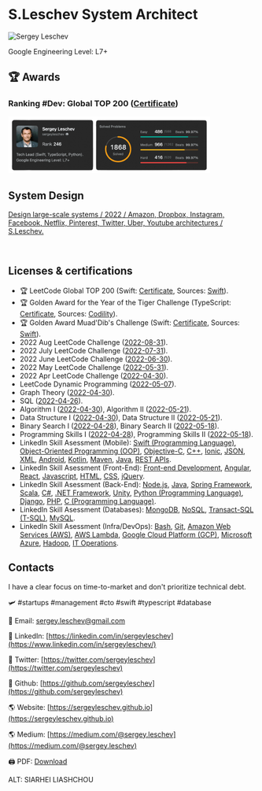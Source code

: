 # S.Leschev System Architect
<img itemprop="image" alt="Sergey Leschev" src="https://sergeyleschev.github.io/sergeyleschev.png" width=250/>

Google Engineering Level: L7+

## 🏆 Awards
### Ranking #Dev: Global TOP 200 ([Certificate](https://leetcode.com/sergeyleschev/))
<a href="https://leetcode.com/sergeyleschev/"><img src="https://github.com/sergeyleschev/sergeyleschev/blob/main/leetcode-ranking.png?raw=true" alt="drawing" width="410"/></a>

## System Design
[Design large-scale systems / 2022 / Amazon, Dropbox, Instagram, Facebook, Netflix, Pinterest, Twitter, Uber, Youtube architectures / S.Leschev.](https://github.com/sergeyleschev/system-design/blob/main/sergeyleschev-system-architect-roadmap.md)

<br />

## Licenses & certifications
- 🏆 LeetCode Global TOP 200 (Swift: [Certificate](https://leetcode.com/sergeyleschev/), Sources: [Swift](https://github.com/sergeyleschev/leetcode-swift)).
- 🏆 Golden Award for the Year of the Tiger Challenge (TypeScript: [Certificate](https://app.codility.com/cert/view/certQBA3EW-QESXM38DNR3SXMYZ/), Sources: [Codility](https://github.com/sergeyleschev/codility-swift)).
- 🏆 Golden Award Muad'Dib's Challenge (Swift: [Certificate](https://app.codility.com/cert/view/cert5YT6JA-Y9ZKFEFXEZWGTR3G/), Sources: [Swift](https://github.com/sergeyleschev/codility-swift)).
- 2022 Aug LeetCode Challenge ([2022-08-31](https://leetcode.com/sergeyleschev)).
- 2022 July LeetCode Challenge ([2022-07-31](https://leetcode.com/sergeyleschev)).
- 2022 June LeetCode Challenge ([2022-06-30](https://leetcode.com/sergeyleschev)).
- 2022 May LeetCode Challenge ([2022-05-31](https://leetcode.com/sergeyleschev)).
- 2022 Apr LeetCode Challenge ([2022-04-30](https://leetcode.com/sergeyleschev)).
- LeetCode Dynamic Programming ([2022-05-07](https://leetcode.com/sergeyleschev)).
- Graph Theory ([2022-04-30](https://leetcode.com/sergeyleschev)).
- SQL ([2022-04-26](https://leetcode.com/sergeyleschev)).
- Algorithm I ([2022-04-30](https://leetcode.com/sergeyleschev)), Algorithm II ([2022-05-21](https://leetcode.com/sergeyleschev)).
- Data Structure I ([2022-04-30](https://leetcode.com/sergeyleschev)), Data Structure II ([2022-05-21](https://leetcode.com/sergeyleschev)).
- Binary Search I ([2022-04-28](https://leetcode.com/sergeyleschev)), Binary Search II ([2022-05-18](https://leetcode.com/sergeyleschev)).
- Programming Skills I ([2022-04-28](https://leetcode.com/sergeyleschev)), Programming Skills II ([2022-05-18](https://leetcode.com/sergeyleschev)).
- LinkedIn Skill Asessment (Mobile): [Swift (Programming Language)](https://www.linkedin.com/in/sergeyleschev/detail/assessments/Swift/report/), [Object-Oriented Programming (OOP)](https://www.linkedin.com/in/sergeyleschev/detail/assessments/Object-Oriented%20Programming%20(OOP)/report/), [Objective-C](https://www.linkedin.com/in/sergeyleschev/detail/assessments/Objective-C/report/), [C++](https://www.linkedin.com/in/sergeyleschev/detail/assessments/C++/report/), [Ionic](https://www.linkedin.com/in/sergeyleschev/detail/assessments/Angular/report/), [JSON](https://www.linkedin.com/in/sergeyleschev/detail/assessments/JSON/report/), [XML](https://www.linkedin.com/in/sergeyleschev/detail/assessments/XML/report/), [Android](https://www.linkedin.com/in/sergeyleschev/detail/assessments/Android/report/), [Kotlin](https://www.linkedin.com/in/sergeyleschev/detail/assessments/Kotlin/report/), [Maven](https://www.linkedin.com/in/sergeyleschev/detail/assessments/Maven/report/), [Java](https://www.linkedin.com/in/sergeyleschev/detail/assessments/Java/report/), [REST APIs](https://www.linkedin.com/in/sergeyleschev/detail/assessments/REST%20APIs/report/).
- LinkedIn Skill Asessment (Front-End): [Front-end Development](https://www.linkedin.com/in/sergeyleschev/detail/assessments/Front-end%20Development/report/), [Angular](https://www.linkedin.com/in/sergeyleschev/detail/assessments/Angular/report/), [React](https://www.linkedin.com/in/sergeyleschev/detail/assessments/React/report/), [Javascript](https://www.linkedin.com/in/sergeyleschev/detail/assessments/JavaScript/report/), [HTML](https://www.linkedin.com/in/sergeyleschev/detail/assessments/HTML/report/), [CSS](https://www.linkedin.com/in/sergeyleschev/detail/assessments/Cascading%20Style%20Sheets%20(CSS)/report/), [jQuery](https://www.linkedin.com/in/sergeyleschev/detail/assessments/jQuery/report/).
- LinkedIn Skill Asessment (Back-End): [Node.js](https://www.linkedin.com/in/sergeyleschev/detail/assessments/Node.js/report/), [Java](https://www.linkedin.com/in/sergeyleschev/detail/assessments/Java/report/), [Spring Framework](https://www.linkedin.com/in/sergeyleschev/detail/assessments/Spring%20Framework/report/), [Scala](https://www.linkedin.com/in/sergeyleschev/detail/assessments/Scala/report/), [C#](https://www.linkedin.com/in/sergeyleschev/detail/assessments/C%23/report/), [.NET Framework](https://www.linkedin.com/in/sergeyleschev/detail/assessments/.NET%20Framework/report/), [Unity](https://www.linkedin.com/in/sergeyleschev/detail/assessments/Unity/report/), [Python (Programming Language)](https://www.linkedin.com/in/sergeyleschev/detail/assessments/Python%20(Programming%20Language)/report/), [Django](https://www.linkedin.com/in/sergeyleschev/detail/assessments/Django/report/), [PHP](https://www.linkedin.com/in/sergeyleschev/detail/assessments/PHP/report/), [C (Programming Language)](https://www.linkedin.com/in/sergeyleschev/detail/assessments/C%20(Programming%20Language)/report/).
- LinkedIn Skill Asessment (Databases): [MongoDB](https://www.linkedin.com/in/sergeyleschev/detail/assessments/MongoDB/report/), [NoSQL](https://www.linkedin.com/in/sergeyleschev/detail/assessments/NoSQL/report/), [Transact-SQL (T-SQL)](https://www.linkedin.com/in/sergeyleschev/detail/assessments/Transact-SQL%20(T-SQL)/report/), [MySQL](https://www.linkedin.com/in/sergeyleschev/detail/assessments/MySQL/report/).
- LinkedIn Skill Asessment (Infra/DevOps): [Bash](https://www.linkedin.com/in/sergeyleschev/detail/assessments/Bash/report/), [Git](https://www.linkedin.com/in/sergeyleschev/detail/assessments/Git/report/), [Amazon Web Services (AWS)](https://www.linkedin.com/in/sergeyleschev/detail/assessments/Amazon%20Web%20Services%20(AWS)/report/), [AWS Lambda](https://www.linkedin.com/in/sergeyleschev/detail/assessments/AWS%20Lambda/report/), [Google Cloud Platform (GCP)](https://www.linkedin.com/in/sergeyleschev/detail/assessments/Google%20Cloud%20Platform%20(GCP)/report/), [Microsoft Azure](https://www.linkedin.com/in/sergeyleschev/detail/assessments/Microsoft%20Azure/report/), [Hadoop](https://www.linkedin.com/in/sergeyleschev/detail/assessments/Hadoop/report/), [IT Operations](https://www.linkedin.com/in/sergeyleschev/detail/assessments/IT%20Operations/report/).

<div style="page-break-after: always;"></div>

## Contacts

I have a clear focus on time-to-market and don't prioritize technical debt.
 
🛩️ #startups #management #cto #swift #typescript #database

📧 Email: [sergey.leschev@gmail.com](mailto:sergey.leschev@gmail.com)

👋 LinkedIn: [https://linkedin.com/in/sergeyleschev](https://www.linkedin.com/in/sergeyleschev/)

👋 Twitter: [https://twitter.com/sergeyleschev](https://twitter.com/sergeyleschev)

👋 Github: [https://github.com/sergeyleschev](https://github.com/sergeyleschev)

🌎 Website: [https://sergeyleschev.github.io](https://sergeyleschev.github.io)

🌎 Medium: [https://medium.com/@sergey.leschev](https://medium.com/@sergey.leschev)

🖨️ PDF: [Download](https://sergeyleschev.github.io/sergeyleschev-system-architect-roadmap.pdf)

ALT: SIARHEI LIASHCHOU
